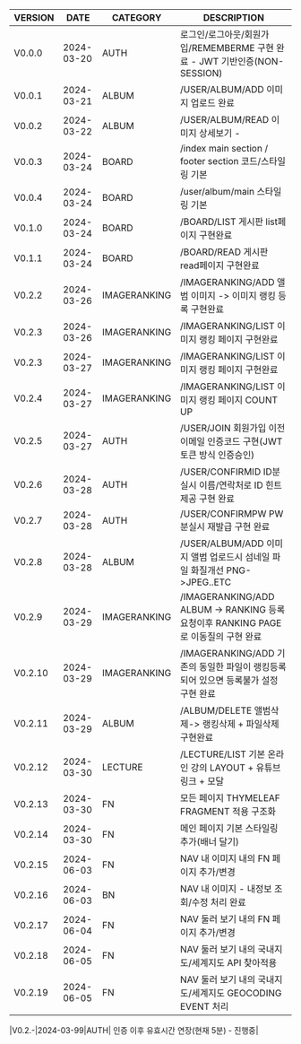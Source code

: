 
|VERSION|DATE|CATEGORY|DESCRIPTION|
|------|---|---|---|
|V0.0.0|2024-03-20|AUTH|로그인/로그아웃/회원가입/REMEMBERME 구현 완료 - JWT 기반인증(NON-SESSION) |
|V0.0.1|2024-03-21|ALBUM|/USER/ALBUM/ADD  이미지 업로드 완료 |
|V0.0.2|2024-03-22|ALBUM|/USER/ALBUM/READ 이미지 상세보기 - |
|V0.0.3|2024-03-24|BOARD|/index main section / footer section 코드/스타일링 기본  |
|V0.0.4|2024-03-24|BOARD|/user/album/main 스타일링 기본 | 
|V0.1.0|2024-03-24|BOARD|/BOARD/LIST 게시판 list페이지 구현완료 |
|V0.1.1|2024-03-24|BOARD|/BOARD/READ 게시판 read페이지 구현완료 |
|V0.2.2|2024-03-26|IMAGERANKING|/IMAGERANKING/ADD 앨범 이미지 -> 이미지 랭킹 등록 구현완료|
|V0.2.3|2024-03-26|IMAGERANKING|/IMAGERANKING/LIST 이미지 랭킹 페이지 구현완료|
|V0.2.3|2024-03-27|IMAGERANKING|/IMAGERANKING/LIST 이미지 랭킹 페이지 구현완료|
|V0.2.4|2024-03-27|IMAGERANKING|/IMAGERANKING/LIST 이미지 랭킹 페이지 COUNT UP|
|V0.2.5|2024-03-27|AUTH|/USER/JOIN 회원가입 이전 이메일 인증코드 구현(JWT토큰 방식 인증승인)|
|V0.2.6|2024-03-28|AUTH|/USER/CONFIRMID ID분실시 이름/연락처로 ID 힌트 제공 구현 완료 |
|V0.2.7|2024-03-28|AUTH|/USER/CONFIRMPW PW분실시 재발급 구현 완료 |
|V0.2.8|2024-03-28|ALBUM|/USER/ALBUM/ADD 이미지 앨범 업로드시 섬네일 파일 화질개선 PNG->JPEG..ETC|
|V0.2.9|2024-03-29|IMAGERANKING|/IMAGERANKING/ADD ALBUM -> RANKING 등록 요청이후 RANKING PAGE로 이동질의 구현 완료|
|V0.2.10|2024-03-29|IMAGERANKING|/IMAGERANKING/ADD 기존의 동일한 파일이 랭킹등록되어 있으면 등록불가 설정 구현 완료|
|V0.2.11|2024-03-29|ALBUM|/ALBUM/DELETE 앨범삭제-> 랭킹삭제 + 파일삭제 구현완료|
|V0.2.12|2024-03-30|LECTURE|/LECTURE/LIST 기본 온라인 강의 LAYOUT + 유튜브 링크 + 모달 |
|V0.2.13|2024-03-30|FN| 모든 페이지 THYMELEAF FRAGMENT 적용 구조화  |
|V0.2.14|2024-03-30|FN| 메인 페이지 기본 스타일링 추가(배너 달기) |
|V0.2.15|2024-06-03|FN| NAV 내 이미지 내의 FN 페이지 추가/변경 |
|V0.2.16|2024-06-03|BN| NAV 내 이미지 - 내정보 조회/수정 처리 완료 |
|V0.2.17|2024-06-04|FN| NAV 둘러 보기 내의 FN 페이지 추가/변경 |
|V0.2.18|2024-06-05|FN| NAV 둘러 보기 내의 국내지도/세계지도 API 찾아적용  |
|V0.2.19|2024-06-05|FN| NAV 둘러 보기 내의 국내지도/세계지도 GEOCODING EVENT 처리  |

|V0.2.-|2024-03-99|AUTH| 인증 이후 유효시간 연장(현재 5분) - 진행중|
